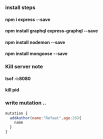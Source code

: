 ### install steps
#### npm i express --save
#### npm install graphql express-graphql --save
#### npm install nodemon --save
#### npm install mongoose --save


### Kill server note 
#### lsof -i:8080
#### kill pid

### write mutation ..
```javascript
mutation {
  addAuthor(name:"Refaat",age:26){
    name
  }
}
```
